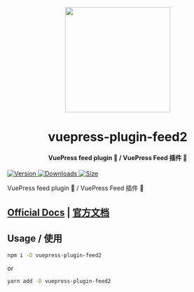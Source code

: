 <!-- markdownlint-disable -->
<p align="center">
  <img width="240" src="https://vuepress-theme-hope.github.io/logo.svg" style="text-align: center;"/>
</p>
<h1 align="center">vuepress-plugin-feed2</h1>
<h4 align="center">VuePress feed plugin 📡 / VuePress Feed 插件 📡</h4>

[![Version](https://img.shields.io/npm/v/vuepress-plugin-feed2.svg?style=flat-square&logo=npm) ![Downloads](https://img.shields.io/npm/dm/vuepress-plugin-feed2.svg?style=flat-square&logo=npm) ![Size](https://img.shields.io/bundlephobia/min/vuepress-plugin-feed2?style=flat-square&logo=npm)](https://www.npmjs.com/package/vuepress-plugin-feed2)

<!-- markdownlint-restore -->

VuePress feed plugin 📡 / VuePress Feed 插件 📡

## [Official Docs](https://vuepress-theme-hope.github.io/feed/) | [官方文档](https://vuepress-theme-hope.github.io/feed/zh/)

## Usage / 使用

```bash
npm i -D vuepress-plugin-feed2
```

or

```bash
yarn add -D vuepress-plugin-feed2
```
